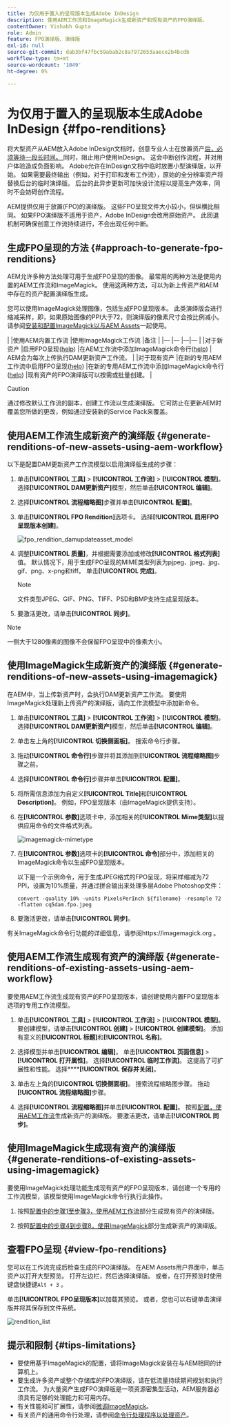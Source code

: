 ```yaml
---
title: 为仅用于置入的呈现版本生成Adobe InDesign
description: 使用AEM工作流和ImageMagick生成新资产和现有资产的FPO演绎版。
contentOwner: Vishabh Gupta
role: Admin
feature: FPO演绎版、演绎版
exl-id: null
source-git-commit: dab3bf47fbc59abab2c8a7972653aaece2b4bcdb
workflow-type: tm+mt
source-wordcount: '1049'
ht-degree: 0%

---
```


# 为仅用于置入的呈现版本生成Adobe InDesign {#fpo-renditions}

将大型资产从AEM放入Adobe InDesign文档时，创意专业人士在放置资产[后，必须等待一段长时间。 ](https://helpx.adobe.com/indesign/using/placing-graphics.html)同时，阻止用户使用InDesign。 这会中断创作流程，并对用户体验造成负面影响。 Adobe允许在InDesign文档中临时放置小型演绎版，以开始。 如果需要最终输出（例如，对于打印和发布工作流），原始的全分辨率资产将替换后台的临时演绎版。 后台的此异步更新可加快设计流程以提高生产效率，同时不会妨碍创作流程。

AEM提供仅用于放置(FPO)的演绎版。 这些FPO呈现文件大小较小，但纵横比相同。 如果FPO演绎版不适用于资产，Adobe InDesign会改用原始资产。 此回退机制可确保创意工作流持续进行，不会出现任何中断。

## 生成FPO呈现的方法 {#approach-to-generate-fpo-renditions}

AEM允许多种方法处理可用于生成FPO呈现的图像。 最常用的两种方法是使用内置的AEM工作流和ImageMagick。 使用这两种方法，可以为新上传资产和AEM中存在的资产配置演绎版生成。

您可以使用ImageMagick处理图像，包括生成FPO呈现版本。 此类演绎版会进行缩减采样，即，如果原始图像的PPI大于72，则演绎版的像素尺寸会按比例减小。 请参阅[安装和配置ImageMagick以与AEM Assets](https://experienceleague.adobe.com/docs/experience-manager-65/assets/extending/best-practices-for-imagemagick.html)一起使用。

|  |使用AEM内置工作流 |使用ImageMagick工作流 |备注 |
|— |— |—|— |
|对于新资产 |启用FPO呈现([help](#generate-renditions-of-new-assets-using-aem-workflow)) |在AEM工作流中添加ImageMagick命令行([help](#generate-renditions-of-new-assets-using-imagemagick)) | AEM会为每次上传执行DAM更新资产工作流。 |
|对于现有资产 |在新的专用AEM工作流中启用FPO呈现([help](#generate-renditions-of-existing-assets-using-aem-workflow)) |在新的专用AEM工作流中添加ImageMagick命令行([help](#generate-renditions-of-existing-assets-using-imagemagick)) |现有资产的FPO演绎版可以按需或批量创建。 |

>[!CAUTION]
>
>通过修改默认工作流的副本，创建工作流以生成演绎版。 它可防止在更新AEM时覆盖您所做的更改，例如通过安装新的Service Pack来覆盖。

## 使用AEM工作流生成新资产的演绎版 {#generate-renditions-of-new-assets-using-aem-workflow}

以下是配置DAM更新资产工作流模型以启用演绎版生成的步骤：

1. 单击&#x200B;**[!UICONTROL 工具]** > **[!UICONTROL 工作流]** > **[!UICONTROL 模型]**。 选择&#x200B;**[!UICONTROL DAM更新资产]**&#x200B;模型，然后单击&#x200B;**[!UICONTROL 编辑]**。

1. 选择&#x200B;**[!UICONTROL 流程缩略图]**&#x200B;步骤并单击&#x200B;**[!UICONTROL 配置]**。

1. 单击&#x200B;**[!UICONTROL FPO Rendition]**&#x200B;选项卡。 选择&#x200B;**[!UICONTROL 启用FPO呈现版本创建]**。

   ![fpo_rendition_damupdateasset_model](assets/fpo_rendition_damupdateasset_model.png)

1. 调整&#x200B;**[!UICONTROL 质量]**，并根据需要添加或修改&#x200B;**[!UICONTROL 格式列表]**&#x200B;值。 默认情况下，用于生成FPO呈现的MIME类型列表为pjpeg、jpeg、jpg、gif、png、x-png和tiff。 单击&#x200B;**[!UICONTROL 完成]**。

   >[!NOTE]
   >
   >文件类型JPEG、GIF、PNG、TIFF、PSD和BMP支持生成呈现版本。

1. 要激活更改，请单击&#x200B;**[!UICONTROL 同步]**。

>[!NOTE]
>
>一侧大于1280像素的图像不会保留FPO呈现中的像素大小。

## 使用ImageMagick生成新资产的演绎版 {#generate-renditions-of-new-assets-using-imagemagick}

在AEM中，当上传新资产时，会执行DAM更新资产工作流。 要使用ImageMagick处理新上传资产的演绎版，请向工作流模型中添加新命令。

1. 单击&#x200B;**[!UICONTROL 工具]** > **[!UICONTROL 工作流]** > **[!UICONTROL 模型]**。 选择&#x200B;**[!UICONTROL DAM更新资产]**&#x200B;模型，然后单击&#x200B;**[!UICONTROL 编辑]**。

1. 单击左上角的&#x200B;**[!UICONTROL 切换侧面板]**。 搜索命令行步骤。

1. 拖动&#x200B;**[!UICONTROL 命令行]**&#x200B;步骤并将其添加到&#x200B;**[!UICONTROL 流程缩略图]**&#x200B;步骤之前。

1. 选择&#x200B;**[!UICONTROL 命令行]**&#x200B;步骤并单击&#x200B;**[!UICONTROL 配置]**。

1. 将所需信息添加为自定义&#x200B;**[!UICONTROL Title]**&#x200B;和&#x200B;**[!UICONTROL Description]**。 例如，FPO呈现版本（由ImageMagick提供支持）。

1. 在&#x200B;**[!UICONTROL 参数]**&#x200B;选项卡中，添加相关的&#x200B;**[!UICONTROL Mime类型]**&#x200B;以提供应用命令的文件格式列表。

   ![imagemagick-mimetype](assets/imagemagick-mimetype.png)

1. 在&#x200B;**[!UICONTROL 参数]**&#x200B;选项卡的&#x200B;**[!UICONTROL 命令]**&#x200B;部分中，添加相关的ImageMagick命令以生成FPO呈现版本。

   以下是一个示例命令，用于生成JPEG格式的FPO呈现，将采样缩减为72 PPI，设置为10%质量，并通过拼合输出来处理多层Adobe Photoshop文件：

   `convert -quality 10% -units PixelsPerInch ${filename} -resample 72 -flatten cq5dam.fpo.jpeg`

1. 要激活更改，请单击&#x200B;**[!UICONTROL 同步]**。

有关ImageMagick命令行功能的详细信息，请参阅https://imagemagick.org 。

## 使用AEM工作流生成现有资产的演绎版 {#generate-renditions-of-existing-assets-using-aem-workflow}

要使用AEM工作流生成现有资产的FPO呈现版本，请创建使用内置FPO呈现版本选项的专用工作流模型。

1. 单击&#x200B;**[!UICONTROL 工具]** > **[!UICONTROL 工作流]** > **[!UICONTROL 模型]**。 要创建模型，请单击&#x200B;**[!UICONTROL 创建]** > **[!UICONTROL 创建模型]**。 添加有意义的&#x200B;**[!UICONTROL 标题]**&#x200B;和&#x200B;**[!UICONTROL 名称]**。

1. 选择模型并单击&#x200B;**[!UICONTROL 编辑]**。 单击&#x200B;**[!UICONTROL 页面信息]** > **[!UICONTROL 打开属性]**。 选择&#x200B;**[!UICONTROL 临时工作流]**。 这提高了可扩展性和性能。 选择&#x200B;******[!UICONTROL 保存并关闭]**。

1. 单击左上角的&#x200B;**[!UICONTROL 切换侧面板]**。 搜索流程缩略图步骤。 拖动&#x200B;**[!UICONTROL 流程缩略图]**&#x200B;步骤。

1. 选择&#x200B;**[!UICONTROL 流程缩略图]**&#x200B;并单击&#x200B;**[!UICONTROL 配置]**。 按照[配置，使用AEM工作流](#generate-renditions-of-new-assets-using-aem-workflow)生成新资产的演绎版。 要激活更改，请单击&#x200B;**[!UICONTROL 同步]**。


## 使用ImageMagick生成现有资产的演绎版 {#generate-renditions-of-existing-assets-using-imagemagick}

要使用ImageMagick处理功能生成现有资产的FPO呈现版本，请创建一个专用的工作流模型，该模型使用ImageMagick命令行执行此操作。

1. 按照[配置中的步骤1至步骤3，使用AEM工作流](#generate-renditions-of-existing-assets-using-aem-workflow)部分生成现有资产的演绎版。

1. 按照[配置中的步骤4到步骤8，使用ImageMagick](#generate-renditions-of-new-assets-using-imagemagick)部分生成新资产的演绎版。


## 查看FPO呈现 {#view-fpo-renditions}

您可以在工作流完成后检查生成的FPO演绎版。 在AEM Assets用户界面中，单击资产以打开大型预览。 打开左边栏，然后选择演绎版。 或者，在打开预览时使用键盘快捷键`Alt + 3` 。

单击&#x200B;**[!UICONTROL FPO呈现版本]**&#x200B;以加载其预览。 或者，您也可以右键单击演绎版并将其保存到文件系统。

![rendition_list](assets/rendition_list.png)


## 提示和限制 {#tips-limitations}

* 要使用基于ImageMagick的配置，请将ImageMagick安装在与AEM相同的计算机上。
* 要生成许多资产或整个存储库的FPO演绎版，请在低流量持续期间规划和执行工作流。 为大量资产生成FPO演绎版是一项资源密集型活动，AEM服务器必须具有足够的处理能力和可用内存。
* 有关性能和可扩展性，请参阅[微调ImageMagick](https://experienceleague.adobe.com/docs/experience-manager-65/assets/administer/performance-tuning-guidelines.html)。
* 有关资产的通用命令行处理，请参阅[命令行处理程序以处理资产](https://experienceleague.adobe.com/docs/experience-manager-65/assets/extending/media-handlers.html)。